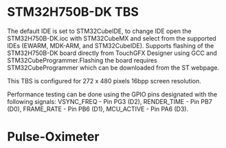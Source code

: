 # STM32H750B-DK TBS

The default IDE is set to STM32CubeIDE, to change IDE open the STM32H750B-DK.ioc with STM32CubeMX and select from the supported IDEs (EWARM, MDK-ARM, and STM32CubeIDE). Supports flashing of the STM32H750B-DK board directly from TouchGFX Designer using GCC and STM32CubeProgrammer.Flashing the board requires STM32CubeProgrammer which can be downloaded from the ST webpage.

This TBS is configured for 272 x 480 pixels 16bpp screen resolution.

Performance testing can be done using the GPIO pins designated with the following signals: VSYNC_FREQ - Pin PG3 (D2), RENDER_TIME - Pin PB7 (D0), FRAME_RATE - Pin PB6 (D1), MCU_ACTIVE - Pin PA6 (D3).
# Pulse-Oximeter
